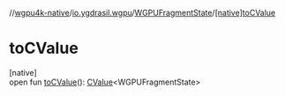 //[wgpu4k-native](../../../index.md)/[io.ygdrasil.wgpu](../index.md)/[WGPUFragmentState](index.md)/[[native]toCValue]([native]to-c-value.md)

# toCValue

[native]\
open fun [toCValue]([native]to-c-value.md)(): [CValue](https://kotlinlang.org/api/core/kotlin-stdlib/kotlinx.cinterop/-c-value/index.html)&lt;WGPUFragmentState&gt;